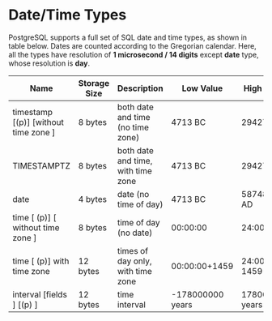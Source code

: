 # Date/Time Types

PostgreSQL supports a full set of SQL date and time types, as shown in table below. Dates are counted according to the Gregorian calendar. Here, all the types have resolution of **1 microsecond / 14 digits** except **date** type, whose resolution is **day**.

| **Name** | **Storage Size** | **Description** | **Low Value** | **High Value** |
| --- | --- | --- | --- | --- |
| timestamp [(p)] [without time zone ] | 8 bytes | both date and time (no time zone) | 4713 BC | 294276 AD |
| TIMESTAMPTZ | 8 bytes | both date and time, with time zone | 4713 BC | 294276 AD |
| date | 4 bytes | date (no time of day) | 4713 BC | 5874897 AD |
| time [ (p)] [ without time zone ] | 8 bytes | time of day (no date) | 00:00:00 | 24:00:00 |
| time [ (p)] with time zone | 12 bytes | times of day only, with time zone | 00:00:00+1459 | 24:00:00-1459 |
| interval [fields ] [(p) ] | 12 bytes | time interval | -178000000 years | 178000000 years |